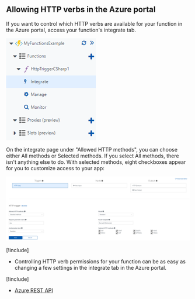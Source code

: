 ## Allowing HTTP verbs in the Azure portal

If you want to control which HTTP verbs are available for your function in the Azure portal, access your function's integrate tab.

![Azure Functions expanded tab in the portal](../media/integrate-tab.png)

On the integrate page under "Allowed HTTP methods", you can choose either All methods or Selected methods. If you select All methods, there isn't anything else to do. With selected methods, eight checkboxes appear for you to customize access to your app:

![Azure Functions HTTP methods inside the portal](../media/integrate-http-methods.png)

[!include[](../includes/takeaways-heading.md)]

- Controlling HTTP verb permissions for your function can be as easy as changing a few settings in the integrate tab in the Azure portal.

[!include[](../includes/read-more-heading.md)]

- [Azure REST API](https://docs.microsoft.com/en-us/rest/api/)
